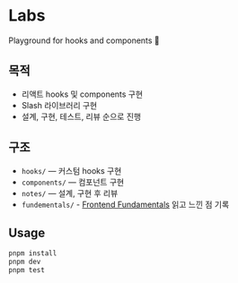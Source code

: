 # Labs

Playground for hooks and components 🛝

## 목적
- 리액트 hooks 및 components 구현
- Slash 라이브러리 구현
- 설계, 구현, 테스트, 리뷰 순으로 진행

## 구조
- `hooks/` — 커스텀 hooks 구현
- `components/` — 컴포넌트 구현
- `notes/` — 설계, 구현 후 리뷰
- `fundementals/` - [Frontend Fundamentals](https://frontend-fundamentals.com/code-quality/) 읽고 느낀 점 기록

## Usage
```bash
pnpm install
pnpm dev
pnpm test
```